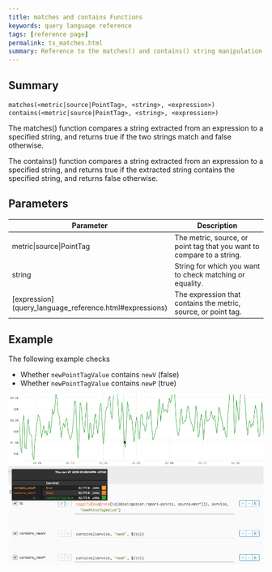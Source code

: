 ```yaml
---
title: matches and contains Functions
keywords: query language reference
tags: [reference page]
permalink: ts_matches.html
summary: Reference to the matches() and contains() string manipulation functions
---
```

## Summary
```
matches(<metric|source|PointTag>, <string>, <expression>)
contains(<metric|source|PointTag>, <string>, <expression>)
```
The matches() function compares a string extracted from an expression to a specified string, and returns true if the two strings match and false otherwise.

The contains() function compares a string extracted from an expression to a specified string, and returns true if the extracted string contains the specified string, and returns false otherwise.

## Parameters
<table style="width: 100%;">
<tbody>
<thead>
<tr><th width="30%">Parameter</th><th width="70%">Description</th></tr>
</thead>
<tr>
<td markdown="span">metric|source|PointTag</td>
<td>The metric, source, or point tag that you want to compare to a string.</td></tr>
<tr>
<td markdown="span">string</td>
<td>String for which you want to check matching or equality.</td></tr>
<tr>
<td markdown="span"> [expression](query_language_reference.html#expressions)</td>
<td>The expression that contains the metric, source, or point tag.</td></tr>
</tbody>
</table>


## Example

The following example checks

* Whether `newPointTagValue` contains `newV` (false)
* Whether `newPointTagValue` contains `newP` (true)

![ts contains](images/ts_contains.png)
